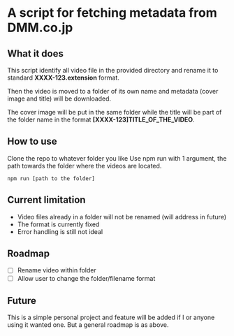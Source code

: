 # A script for fetching metadata from DMM.co.jp

## What it does

This script identify all video file in the provided directory and rename it to standard **XXXX-123.extension** format.

Then the video is moved to a folder of its own name and metadata (cover image and title) will be downloaded.

The cover image will be put in the same folder while the title will be part of the folder name in the format **[XXXX-123]TITLE_OF_THE_VIDEO**.

## How to use

Clone the repo to whatever folder you like
Use npm run with 1 argument, the path towards the folder where the videos are located.

```
npm run [path to the folder]
```

## Current limitation

- Video files already in a folder will not be renamed (will address in future)
- The format is currently fixed
- Error handling is still not ideal

## Roadmap

- [ ] Rename video within folder
- [ ] Allow user to change the folder/filename format

## Future

This is a simple personal project and feature will be added if I or anyone using it wanted one.
But a general roadmap is as above.
